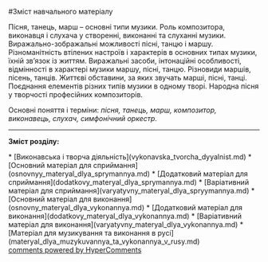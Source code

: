 <div id="hypercomments_widget" class="js-hypercomments-widget invisible"></div>

#Зміст навчального матеріалу

Пісня, танець, марш – основні типи музики. Роль композитора, виконавця і слухача у створенні, виконанні та слуханні музики. Виражально-зображальні можливості пісні, танцю і маршу. Різноманітність втілених настроїв і характерів в основних типах музики, їхній зв’язок із життям.  Виражальні засоби,  інтонаційні особливості, відмінності в характері музики маршу, пісні, танцю. Різновиди маршів, пісень, танців. Життєві обставини, за яких звучать марші, пісні, танці.  Поєднання елементів різних типів музики в одному творі. Народна пісня у творчості професійних композиторів. 

Основні поняття і терміни: *пісня, танець, марш, композитор,  виконавець,  слухач, симфонічний оркестр.* 

<hr>
<p><b>Зміст розділу:</b></p>
   * [Виконавська і творча діяльність](vуkonavska_tvorcha_dyyalnist.md)
   * [Основний матеріал для сприймання](osnovnуy_materyal_dlya_sprуmannya.md)
   * [Додатковий матеріал для сприймання](dodatkovу_materyal_dlya_sprуmannya.md)
   * [Варіативний матеріал для сприймання](varyatуvnу_materyal_dlya_sprуymannya.md)
   * [Основний матеріал для  виконання](osnovnу_materyal_dlya_vуkonannya.md)
   * [Додатковий матеріал для виконання](dodatkovу_materyal_dlya_vуkonannya.md)
   * [Варіативний матеріал для виконання](varyatуvnу_materyal_dlya_vуkonannya.md)
   * [Матеріал для музикування та виконання в русі](materyal_dlya_muzуkuvannya_ta_vуkonannya_v_rusy.md)

<div class="js-hypercomments-container">
    <a href="http://hypercomments.com" class="hc-link" title="comments widget">comments powered by HyperComments</a>
</div>